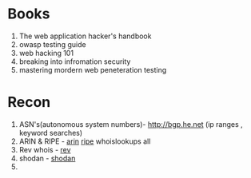 # Books
1. The web application hacker's handbook
2. owasp testing guide
3. web hacking 101
4. breaking into infromation security
5. mastering mordern web peneteration testing

# Recon
1. ASN's(autonomous system numbers)- http://bgp.he.net (ip ranges , keyword searches)
2. ARIN & RIPE - [arin](http://whois.arin.net/ui) 
                 [ripe](http://apps.db.ripe.net/db-web-ui/#/fulltextsearch)  whoislookups all
3. Rev whois - [rev](http://reverse.report)
4. shodan - [shodan](shodan.io)
5.  
 
